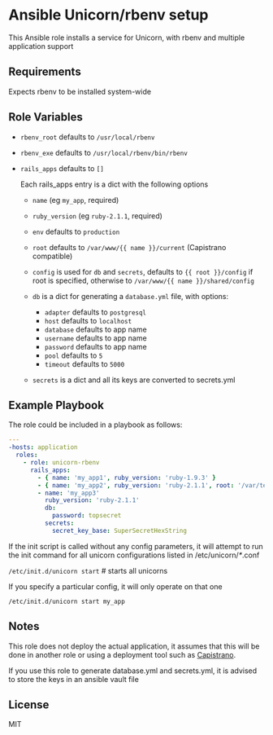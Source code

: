 Ansible Unicorn/rbenv setup
=========================

This Ansible role installs a service for Unicorn, with rbenv and multiple application support

Requirements
------------

Expects rbenv to be installed system-wide


Role Variables
--------------

-   `rbenv_root` defaults to `/usr/local/rbenv`
-   `rbenv_exe`  defaults to `/usr/local/rbenv/bin/rbenv`
-   `rails_apps` defaults to `[]`

    Each rails_apps entry is a dict with the following options

    -   `name` (eg `my_app`, required)
    -   `ruby_version` (eg `ruby-2.1.1`, required)
    -   `env` defaults to `production`
    -   `root` defaults to `/var/www/{{ name }}/current` (Capistrano
        compatible)
    -   `config` is used for `db` and `secrets`, defaults to
        `{{ root }}/config` if root is specified, otherwise to
        `/var/www/{{ name }}/shared/config`
    -   `db` is a dict for generating a `database.yml` file, with
        options:

        -   `adapter` defaults to `postgresql`
        -   `host` defaults to `localhost`
        -   `database` defaults to app name
        -   `username` defaults to app name
        -   `password` defaults to app name
        -   `pool` defaults to `5`
        -   `timeout` defaults to `5000`
    -   `secrets` is a dict and all its keys are converted to
        secrets.yml

Example Playbook
----------------

The role could be included in a playbook as follows:

```yaml
---
-hosts: application
  roles:
    - role: unicorn-rbenv
      rails_apps:
        - { name: 'my_app1', ruby_version: 'ruby-1.9.3' }
        - { name: 'my_app2', ruby_version: 'ruby-2.1.1', root: '/var/test_apps/app2', env: staging }
        - name: 'my_app3'
          ruby_version: 'ruby-2.1.1'
          db:
            password: topsecret
          secrets:
            secret_key_base: SuperSecretHexString
```

If the init script is called without any config parameters,
it will attempt to run the init command for all unicorn configurations listed in /etc/unicorn/_*_.conf

`/etc/init.d/unicorn start` # starts all unicorns

If you specify a particular config, it will only operate on that one

`/etc/init.d/unicorn start my_app`

Notes
-----

This role does not deploy the actual application, it assumes that this
will be done in another role or using a deployment tool such as
[Capistrano](https://github.com/capistrano/capistrano).

If you use this role to generate database.yml and secrets.yml, it is advised
to store the keys in an ansible vault file

License
-------

MIT

